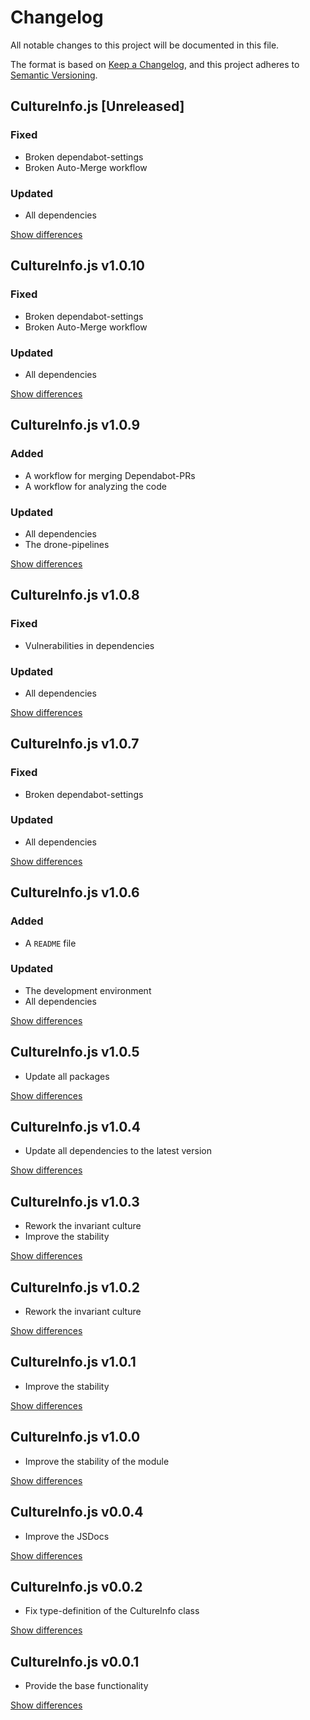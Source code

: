 # Changelog
All notable changes to this project will be documented in this file.

The format is based on [Keep a Changelog](https://keepachangelog.com/en/1.0.0/),
and this project adheres to [Semantic Versioning](https://semver.org/spec/v2.0.0.html).

## CultureInfo.js [Unreleased]
### Fixed
  - Broken dependabot-settings
  - Broken Auto-Merge workflow

### Updated
  - All dependencies

[Show differences](https://github.com/manuth/CultureInfo.js/compare/v1.0.10...dev)

## CultureInfo.js v1.0.10
### Fixed
  - Broken dependabot-settings
  - Broken Auto-Merge workflow

### Updated
  - All dependencies

[Show differences](https://github.com/manuth/CultureInfo.js/compare/v1.0.10...dev)

## CultureInfo.js v1.0.9
### Added
  - A workflow for merging Dependabot-PRs
  - A workflow for analyzing the code

### Updated
  - All dependencies
  - The drone-pipelines

[Show differences](https://github.com/manuth/CultureInfo.js/compare/v1.0.8...v1.0.9)

## CultureInfo.js v1.0.8
### Fixed
  - Vulnerabilities in dependencies

### Updated
  - All dependencies

[Show differences](https://github.com/manuth/CultureInfo.js/compare/v1.0.7...v1.0.8)

## CultureInfo.js v1.0.7
### Fixed
  - Broken dependabot-settings

### Updated
  - All dependencies

[Show differences](https://github.com/manuth/CultureInfo.js/compare/v1.0.6...v1.0.7)

## CultureInfo.js v1.0.6
### Added
  - A `README` file

### Updated
  - The development environment
  - All dependencies

[Show differences](https://github.com/manuth/CultureInfo.js/compare/v1.0.5...v1.0.6)

## CultureInfo.js v1.0.5
  - Update all packages

[Show differences](https://github.com/manuth/CultureInfo.js/compare/v1.0.4...v1.0.5)

## CultureInfo.js v1.0.4
  - Update all dependencies to the latest version

[Show differences](https://github.com/manuth/CultureInfo.js/compare/v1.0.3...v1.0.4)

## CultureInfo.js v1.0.3
  - Rework the invariant culture
  - Improve the stability

[Show differences](https://github.com/manuth/CultureInfo.js/compare/v1.0.2...v1.0.3)

## CultureInfo.js v1.0.2
  - Rework the invariant culture

[Show differences](https://github.com/manuth/CultureInfo.js/compare/v1.0.1...v1.0.2)

## CultureInfo.js v1.0.1
  - Improve the stability

[Show differences](https://github.com/manuth/CultureInfo.js/compare/v1.0.0...v1.0.1)

## CultureInfo.js v1.0.0
  - Improve the stability of the module

[Show differences](https://github.com/manuth/CultureInfo.js/compare/v0.0.4...v1.0.0)

## CultureInfo.js v0.0.4
  - Improve the JSDocs

[Show differences](https://github.com/manuth/CultureInfo.js/compare/v0.0.2...v0.0.4)

## CultureInfo.js v0.0.2
  - Fix type-definition of the CultureInfo class

[Show differences](https://github.com/manuth/CultureInfo.js/compare/v0.0.1...v0.0.2)

## CultureInfo.js v0.0.1
  - Provide the base functionality

[Show differences](https://github.com/manuth/CultureInfo.js/compare/46ea2bd0626a8ef46c62b05d69b478cc09049a92...v0.0.1)
